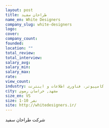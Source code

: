 ```yaml
---
layout: post
title: طراحان سفید
name_en: White Designers
company_slug: white-designers
logo: 
cover: 
company_count:
founded:
location: ""
total_review: 
total_interview: 
salary_avg: 
salary_min: 
salary_max: 
rate: 
view_count: 
industry: کامپیوتر، فناوری اطلاعات و اینترنت
city: مشهد, خراسان رضوي
size_en: VS
size: 1-10 نفر
site: http://whitedesigners.ir/
---
```


شرکت طراحان سفید 
